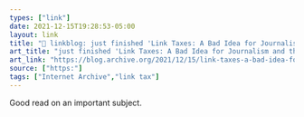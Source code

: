 ```yaml
---
types: ["link"]
date: 2021-12-15T19:28:53-05:00
layout: link
title: "🔗 linkblog: just finished 'Link Taxes: A Bad Idea for Journalism and the Open Internet - Internet Archive Blogs'"
art_title: "just finished 'Link Taxes: A Bad Idea for Journalism and the Open Internet - Internet Archive Blogs"
art_link: "https://blog.archive.org/2021/12/15/link-taxes-a-bad-idea-for-journalism-and-the-open-internet/"
source: ["https:"]
tags: ["Internet Archive","link tax"]
---
```

Good read on an important subject.
